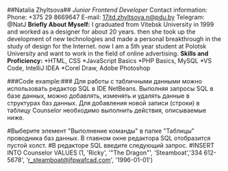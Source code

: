 ##Natalia Zhyltsova##
_Junior Frontend Developer_
Contact information:
Phone: +375 29 8669647
E-mail: 17itd.zhyltsova.n@pdu.by
Telegram: @NatJ
**Briefly About Myself:**
I graduated from Vitebsk University in 1999 and worked as a designer for about 20 years. then she took up the development 
of new technologies and made a personal breakthrough in the study of design for the Internet. now I am a 5th year
student at Polotsk University and want to work in the field of online advertising.
**Skills and Proficiency:**
*HTML, CSS
*JavaScript Basics
*PHP Basics, MySQL
*VS Code, IntelliJ IDEA
*Corel Draw, Adobe Photoshop

###Code example:###
Для работы с табличными данными можно использовать редактор SQL в IDE NetBeans.
Выполняя запросы SQL в базе данных, можно добавлять, изменять и удалять данные в структурах баз данных.
Для добавления новой записи (строки) в таблицу Counselor необходимо выполнить действия, описываемые ниже.

  #Выберите элемент "Выполнение команды" в папке "Таблицы" проводника баз данных. В главном окне редактора SQL отобразится пустой холст.
  #В редакторе SQL введите следующий запрос.
    #INSERT INTO Counselor
VALUES (1, 'Ricky', '"The Dragon"', 'Steamboat','334 612-5678', 'r_steamboat@ifpwafcad.com', '1996-01-01')

